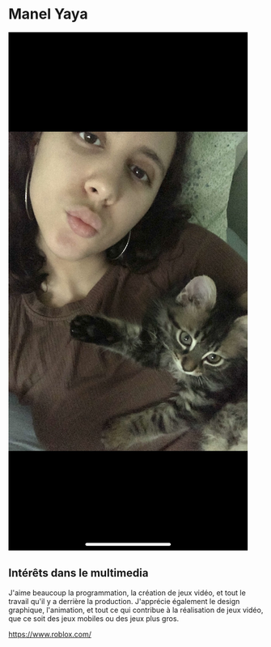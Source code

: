 # Manel Yaya

![photo](Photo_de_profile_manel.jpg)



## **Intérêts dans le multimedia**
J'aime beaucoup la programmation, la création de jeux vidéo, et tout le travail qu'il y a derrière la production. J'apprécie également le design graphique, l'animation, et tout ce qui contribue à la réalisation de jeux vidéo, que ce soit des jeux mobiles ou des jeux plus gros. 

<https://www.roblox.com/>








